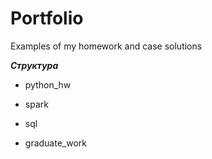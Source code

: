 # Portfolio
Examples of my homework and case solutions


***Структура***

- python_hw

- spark

- sql

- graduate_work
